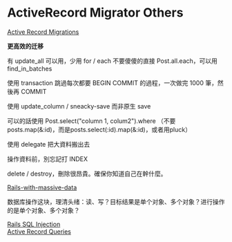 # ActiveRecord Migrator Others

[Active Record Migrations](http://edgeguides.rubyonrails.org/migrations.html)

**更高效的迁移**

有 update_all 可以用，少用 for / each
不要傻傻的直接 Post.all.each，可以用 find_in_batches

使用 transaction 跳過每次都要 BEGIN COMMIT 的過程，一次做完 1000 筆，然後再 COMMIT

使用 update_column / sneacky-save 而非原生 save

可以的話使用 Post.select("column 1, colum2").where （不要 posts.map(&:id)，而是posts.select(:id).map(&:id)，或者用pluck）

使用 delegate 把大資料搬出去

操作資料前，別忘記打 INDEX

delete / destroy，刪除很昂貴。確保你知道自己在幹什麼。

[Rails-with-massive-data](http://blog.xdite.net/posts/2012/08/22/rails-with-massive-data)

数据库操作这块，理清头绪：读、写？目标结果是单个对象、多个对象？进行操作的是单个对象、多个对象？

[Rails SQL Injection](http://rails-sqli.org/)  
[Active Record Queries](http://www.theodinproject.com/ruby-on-rails/active-record-queries)
